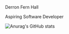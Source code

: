 Derron Fern Hall

Aspiring Software Developer

![Anurag's GitHub stats](https://github-readme-stats.vercel.app/api?username=Derrondad&show_icons=true&theme=cobalt)
